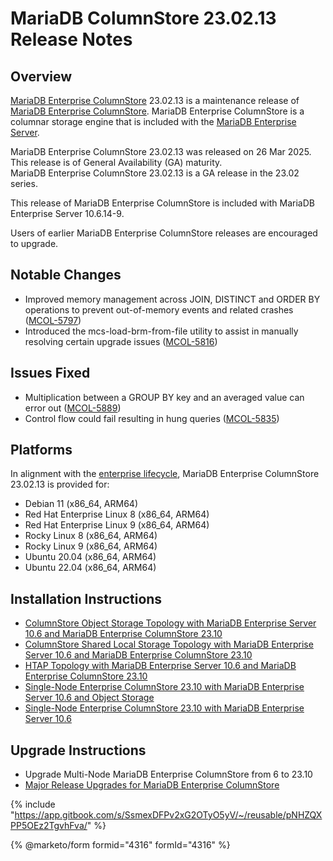 # MariaDB ColumnStore 23.02.13 Release Notes

## Overview

[MariaDB Enterprise ColumnStore](https://github.com/mariadb-corporation/docs-release-notes/blob/test/kb/en/mariadb-columnstore/README.md) 23.02.13 is a maintenance release of [MariaDB Enterprise ColumnStore](https://github.com/mariadb-corporation/docs-release-notes/blob/test/kb/en/mariadb-columnstore/README.md). MariaDB Enterprise ColumnStore is a columnar storage engine that is included with the [MariaDB Enterprise Server](https://github.com/mariadb-corporation/docs-release-notes/blob/test/columnstore/mariadb-columnstore-23-02-release-notes/MariaDB_Enterprise_Server/README.md).

MariaDB Enterprise ColumnStore 23.02.13 was released on 26 Mar 2025.\
This release is of General Availability (GA) maturity.\
MariaDB Enterprise ColumnStore 23.02.13 is a GA release in the 23.02 series.

This release of MariaDB Enterprise ColumnStore is included with MariaDB Enterprise Server 10.6.14-9.

Users of earlier MariaDB Enterprise ColumnStore releases are encouraged to upgrade.

## Notable Changes

* Improved memory management across JOIN, DISTINCT and ORDER BY operations to prevent out-of-memory events and related crashes ([MCOL-5797](https://jira.mariadb.org/browse/MCOL-5797))
* Introduced the mcs-load-brm-from-file utility to assist in manually resolving certain upgrade issues ([MCOL-5816](https://jira.mariadb.org/browse/MCOL-5816))

## Issues Fixed

* Multiplication between a GROUP BY key and an averaged value can error out ([MCOL-5889](https://jira.mariadb.org/browse/MCOL-5889))
* Control flow could fail resulting in hung queries ([MCOL-5835](https://jira.mariadb.org/browse/MCOL-5835))

## Platforms

In alignment with the [enterprise lifecycle](../../enterprise-server/enterprise-server-lifecycle.md), MariaDB Enterprise ColumnStore 23.02.13 is provided for:

* Debian 11 (x86\_64, ARM64)
* Red Hat Enterprise Linux 8 (x86\_64, ARM64)
* Red Hat Enterprise Linux 9 (x86\_64, ARM64)
* Rocky Linux 8 (x86\_64, ARM64)
* Rocky Linux 9 (x86\_64, ARM64)
* Ubuntu 20.04 (x86\_64, ARM64)
* Ubuntu 22.04 (x86\_64, ARM64)

## Installation Instructions

* [ColumnStore Object Storage Topology with MariaDB Enterprise Server 10.6 ](https://app.gitbook.com/s/SsmexDFPv2xG2OTyO5yV/architecture/topologies/columnstore-object-storage)[and MariaDB Enterprise ColumnStore 23.10](https://app.gitbook.com/s/SsmexDFPv2xG2OTyO5yV/architecture/topologies/columnstore-object-storage)
* [ColumnStore Shared Local Storage Topology with MariaDB Enterprise Server 10.6](https://app.gitbook.com/s/SsmexDFPv2xG2OTyO5yV/architecture/topologies/columnstore-shared-local-storage)[ and MariaDB Enterprise ColumnStore 23.10](https://app.gitbook.com/s/SsmexDFPv2xG2OTyO5yV/architecture/topologies/columnstore-shared-local-storage)
* [HTAP Topology with MariaDB Enterprise Server 10.6](https://app.gitbook.com/s/SsmexDFPv2xG2OTyO5yV/architecture/topologies/htap)[ and MariaDB Enterprise ColumnStore 23.10](https://app.gitbook.com/s/SsmexDFPv2xG2OTyO5yV/architecture/topologies/htap)
* [Single-Node Enterprise ColumnStore 23.10 with MariaDB Enterprise Server 10.6](https://app.gitbook.com/s/SsmexDFPv2xG2OTyO5yV/architecture/topologies/single-node-topologies/enterprise-server-with-columnstore-object-storage)[ and Object Storage](https://app.gitbook.com/s/SsmexDFPv2xG2OTyO5yV/architecture/topologies/single-node-topologies/enterprise-server-with-columnstore-object-storage)
* [Single-Node Enterprise ColumnStore 23.10 with MariaDB Enterprise Server 10.6](https://app.gitbook.com/s/SsmexDFPv2xG2OTyO5yV/architecture/topologies/single-node-topologies)

## Upgrade Instructions

* Upgrade Multi-Node MariaDB Enterprise ColumnStore from 6 to 23.10
* [Major Release Upgrades for MariaDB Enterprise ColumnStore](../)

{% include "https://app.gitbook.com/s/SsmexDFPv2xG2OTyO5yV/~/reusable/pNHZQXPP5OEz2TgvhFva/" %}

{% @marketo/form formid="4316" formId="4316" %}
